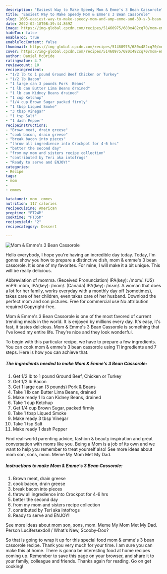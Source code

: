 ```yaml
---
description: "Easiest Way to Make Speedy Mom & Emme's 3 Bean Cassorole"
title: "Easiest Way to Make Speedy Mom & Emme's 3 Bean Cassorole"
slug: 1605-easiest-way-to-make-speedy-mom-and-amp-emme-and-39-s-3-bean-cassorole
date: 2022-02-18T08:39:44.869Z
image: https://img-global.cpcdn.com/recipes/51460975/680x482cq70/mom-emmes-3-bean-cassorole-recipe-main-photo.jpg
hideToc: false
enableToc: true
enableTocContent: false
thumbnail: https://img-global.cpcdn.com/recipes/51460975/680x482cq70/mom-emmes-3-bean-cassorole-recipe-main-photo.jpg
cover: https://img-global.cpcdn.com/recipes/51460975/680x482cq70/mom-emmes-3-bean-cassorole-recipe-main-photo.jpg
author: Daniel McBride
ratingvalue: 4.7
reviewcount: 10
recipeingredient:
- "1/2 lb to 1 pound Ground Beef Chicken or Turkey"
- "1/2 lb Bacon"
- "1 large can 3 pounds Pork  Beans"
- "1 lb can Butter Lima Beans drained"
- "1 lb can Kidney Beans drained"
- "1 cup Ketchup"
- "1/4 cup Brown Sugar packed firmly"
- "1 tbsp Liqued Smoke"
- "3 tbsp Vinegar"
- "1 tsp Salt"
- "1 dash Pepper"
recipeinstructions:
- "Brown meat, drain greese"
- "cook bacon, drain greese"
- "break bacon into pieces"
- "throw all ingredience into Crockpot for 4-6 hrs"
- "better the second day"
- "from my mom and sisters recipe collection"
- "contributed by Teri aka intofrogs"
- "Ready to serve and ENJOY!"
categories:
- Recipe
tags:
- mom
- 
- emmes

katakunci: mom  emmes 
nutrition: 117 calories
recipecuisine: American
preptime: "PT24M"
cooktime: "PT35M"
recipeyield: "2"
recipecategory: Dessert

---
```



![Mom & Emme&#39;s 3 Bean Cassorole](https://img-global.cpcdn.com/recipes/51460975/680x482cq70/mom-emmes-3-bean-cassorole-recipe-main-photo.jpg)

Hello everybody, I hope you're having an incredible day today. Today, I'm gonna show you how to prepare a distinctive dish, mom & emme&#39;s 3 bean cassorole. It is one of my favorites. For mine, I will make it a bit unique. This will be really delicious.

Abbreviation of momma. (Received Pronunciation) IPA(key): /mɒm/. (US) enPR: mŏm, IPA(key): /mɑm/. (Canada) IPA(key): /mʌm/. A woman that does a lot for her family, works everyday with a monthly day off (sometimes), takes care of her children, even takes care of her husband. Download the perfect mom and son pictures. Free for commercial use No attribution required Copyright-free.

Mom & Emme&#39;s 3 Bean Cassorole is one of the most favored of current trending meals in the world. It is enjoyed by millions every day. It's easy, it's fast, it tastes delicious. Mom & Emme&#39;s 3 Bean Cassorole is something that I've loved my entire life. They're nice and they look wonderful.


To begin with this particular recipe, we have to prepare a few ingredients. You can cook mom & emme&#39;s 3 bean cassorole using 11 ingredients and 7 steps. Here is how you can achieve that.

<!--inarticleads1-->

##### The ingredients needed to make Mom & Emme&#39;s 3 Bean Cassorole:

1. Get 1/2 lb to 1 pound Ground Beef, Chicken or Turkey
1. Get 1/2 lb Bacon
1. Get 1 large can (3 pounds) Pork & Beans
1. Take 1 lb can Butter Lima Beans, drained
1. Make ready 1 lb can Kidney Beans, drained
1. Take 1 cup Ketchup
1. Get 1/4 cup Brown Sugar, packed firmly
1. Take 1 tbsp Liqued Smoke
1. Make ready 3 tbsp Vinegar
1. Take 1 tsp Salt
1. Make ready 1 dash Pepper


Find real-world parenting advice, fashion & beauty inspiration and great conversation with moms like you. Being a Mom is a job of its own and we want to help you remember to treat yourself also! See more ideas about mom son, sons, mom. Meme My Mom Met My Dad. 

<!--inarticleads2-->

##### Instructions to make Mom & Emme&#39;s 3 Bean Cassorole:

1. Brown meat, drain greese
1. cook bacon, drain greese
1. break bacon into pieces
1. throw all ingredience into Crockpot for 4-6 hrs
1. better the second day
1. from my mom and sisters recipe collection
1. contributed by Teri aka intofrogs
1. Ready to serve and ENJOY!

See more ideas about mom son, sons, mom. Meme My Mom Met My Dad. Person Lucifersexdoll / What&#39;s New, Scooby-Doo? 

So that is going to wrap it up for this special food mom & emme&#39;s 3 bean cassorole recipe. Thank you very much for your time. I am sure you can make this at home. There is gonna be interesting food at home recipes coming up. Remember to save this page on your browser, and share it to your family, colleague and friends. Thanks again for reading. Go on get cooking!

